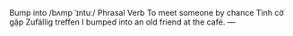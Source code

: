 Bump into	/bʌmp ˈɪntuː/	Phrasal Verb	To meet someone by chance	Tình cờ gặp	Zufällig treffen	I bumped into an old friend at the café.	—